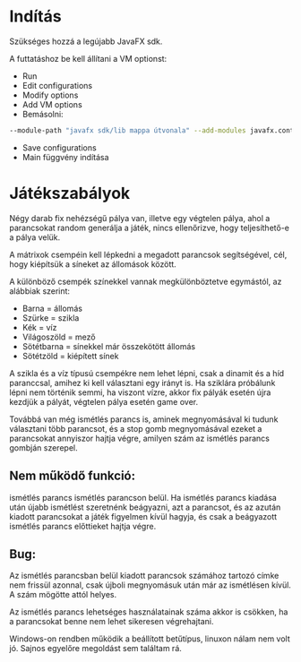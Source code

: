 Indítás
====
Szükséges hozzá a legújabb JavaFX sdk.

A futtatáshoz be kell állítani a VM optionst:

* Run
* Edit configurations
* Modify options 
* Add VM options
* Bemásolni:
```bash
--module-path "javafx sdk/lib mappa útvonala" --add-modules javafx.controls
```
* Save configurations
* Main függvény indítása

Játékszabályok
===

Négy darab fix nehézségű pálya van, illetve egy végtelen pálya, ahol a
parancsokat random generálja a játék, nincs ellenőrizve, hogy teljesíthető-e a pálya velük.

A mátrixok csempéin kell lépkedni a megadott parancsok segítségével,
cél, hogy kiépítsük a síneket az állomások között.

A különböző csempék színekkel vannak megkülönböztetve egymástól, 
az alábbiak szerint:
* Barna = állomás
* Szürke = szikla
* Kék = víz
* Világoszöld = mező
* Sötétbarna = sínekkel már összekötött állomás
* Sötétzöld = kiépített sínek

A szikla és a víz típusú csempékre nem lehet lépni, csak a
dinamit és a híd paranccsal, amihez ki kell választani egy irányt is.
Ha sziklára próbálunk lépni nem történik semmi, ha viszont vízre, akkor
fix pályák esetén újra kezdjük a pályát, végtelen pálya esetén game over.

Továbbá van még ismétlés parancs is, aminek megnyomásával ki tudunk
választani több parancsot, és a stop gomb megnyomásával ezeket a parancsokat
annyiszor hajtja végre, amilyen szám az ismétlés parancs gombján szerepel.

Nem működő funkció:
-----

ismétlés parancs ismétlés parancson belül.
Ha ismétlés parancs kiadása után újabb ismétlést szeretnénk beágyazni, azt
a parancsot, és az azután kiadott parancsokat a játék figyelmen kívül hagyja,
és csak a beágyazott ismétlés parancs előttieket hajtja végre.

Bug:
----

Az ismétlés parancsban belül kiadott parancsok számához tartozó címke nem
frissül azonnal, csak újboli megnyomásuk után már az ismétlésen kívül.
A szám mögötte attól helyes.

Az ismétlés parancs lehetséges használatainak száma akkor is csökken, ha
a parancsokat benne nem lehet sikeresen végrehajtani.

Windows-on rendben működik a beállított betűtípus, linuxon nálam nem volt jó.
Sajnos egyelőre megoldást sem találtam rá.